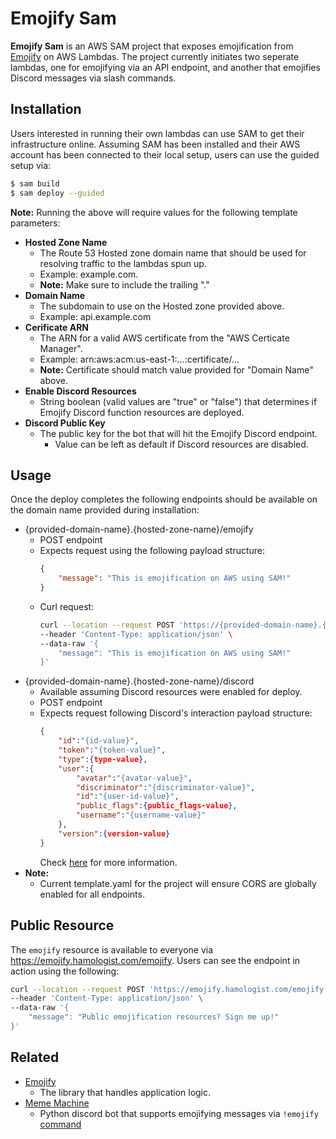 # Emojify Sam
**Emojify Sam** is an AWS SAM project that exposes emojification from [Emojify](https://github.com/hamologist/emojify) on AWS Lambdas.
The project currently initiates two seperate lambdas,
one for emojifying via an API endpoint,
and another that emojifies Discord messages via slash commands.

## Installation
Users interested in running their own lambdas can use SAM to get their infrastructure online.
Assuming SAM has been installed and their AWS account has been connected to their local setup,
users can use the guided setup via:
```bash
$ sam build
$ sam deploy --guided
```
**Note:** Running the above will require values for the following template parameters:
* **Hosted Zone Name**
    * The Route 53 Hosted zone domain name that should be used for resolving traffic to the lambdas spun up.
    * Example: example.com.
    * **Note:** Make sure to include the trailing "."
* **Domain Name**
    * The subdomain to use on the Hosted zone provided above.
    * Example: api.example.com
* **Cerificate ARN**
    * The ARN for a valid AWS certificate from the "AWS Certicate Manager".
    * Example: arn:aws:acm:us-east-1:...:certificate/...
    * **Note:** Certificate should match value provided for "Domain Name" above.
* **Enable Discord Resources**
    * String boolean (valid values are "true" or "false") that determines if Emojify Discord function resources are deployed.
* **Discord Public Key**
    * The public key for the bot that will hit the Emojify Discord endpoint.
        * Value can be left as default if Discord resources are disabled.

## Usage
Once the deploy completes the following endpoints should be available on the domain name provided during installation:
* {provided-domain-name}.{hosted-zone-name}/emojify
    * POST endpoint
    * Expects request using the following payload structure:
        ```json
        {
            "message": "This is emojification on AWS using SAM!"
        }
        ```
    * Curl request:
        ```bash
        curl --location --request POST 'https://{provided-domain-name}.{hosted-zone-name}/emojify' \
        --header 'Content-Type: application/json' \
        --data-raw '{
            "message": "This is emojification on AWS using SAM!"
        }'
        ```
* {provided-domain-name}.{hosted-zone-name}/discord
    * Available assuming Discord resources were enabled for deploy.
    * POST endpoint
    * Expects request following Discord's interaction payload structure:
        ```json
        {
            "id":"{id-value}",
            "token":"{token-value}",
            "type":{type-value},
            "user":{
                "avatar":"{avatar-value}",
                "discriminator":"{discriminator-value}",
                "id":"{user-id-value}",
                "public_flags":{public_flags-value},
                "username":"{username-value}"
            },
            "version":{version-value}
        }
        ```
        Check [here](https://discord.com/developers/docs/interactions/slash-commands) for more information.
* **Note:**
    * Current template.yaml for the project will ensure CORS are globally enabled for all endpoints.

## Public Resource
The `emojify` resource is available to everyone via https://emojify.hamologist.com/emojify.
Users can see the endpoint in action using the following:
```bash
curl --location --request POST 'https://emojify.hamologist.com/emojify' \
--header 'Content-Type: application/json' \
--data-raw '{
    "message": "Public emojification resources? Sign me up!"
}'
```

## Related
* [Emojify](https://github.com/hamologist/emojify)
    * The library that handles application logic.
* [Meme Machine](https://github.com/hamologist/meme-machine)
    * Python discord bot that supports emojifying messages via `!emojify` [command](https://github.com/hamologist/meme-machine/blob/master/meme_machine/emojify.py)